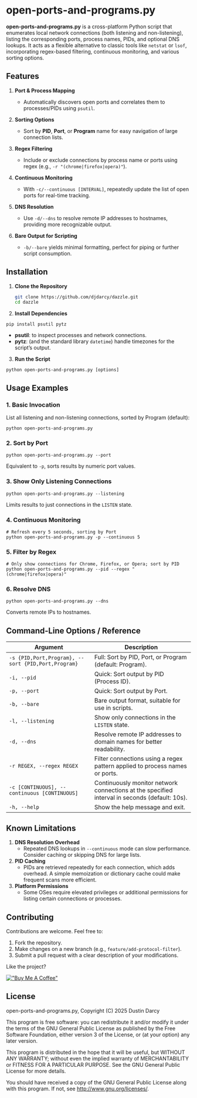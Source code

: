 # open-ports-and-programs.py

**open-ports-and-programs.py** is a cross-platform Python script that enumerates local network connections (both listening and non-listening), listing the corresponding ports, process names, PIDs, and optional DNS lookups. It acts as a flexible alternative to classic tools like `netstat` or `lsof`, incorporating regex-based filtering, continuous monitoring, and various sorting options.

## Features

1. **Port & Process Mapping**  
   - Automatically discovers open ports and correlates them to processes/PIDs using `psutil`.

2. **Sorting Options**  
   - Sort by **PID**, **Port**, or **Program** name for easy navigation of large connection lists.

3. **Regex Filtering**  
   - Include or exclude connections by process name or ports using regex (e.g., `-r "(chrome|firefox|opera)"`).

4. **Continuous Monitoring**  
   - With `-c/--continuous [INTERVAL]`, repeatedly update the list of open ports for real-time tracking.

5. **DNS Resolution**  
   - Use `-d/--dns` to resolve remote IP addresses to hostnames, providing more recognizable output.

6. **Bare Output for Scripting**  
   - `-b/--bare` yields minimal formatting, perfect for piping or further script consumption.

## Installation

1. **Clone the Repository**  
   ```bash
   git clone https://github.com/djdarcy/dazzle.git
   cd dazzle

2. **Install Dependencies**

```
pip install psutil pytz
```

- **psutil**: to inspect processes and network connections.
- **pytz**: (and the standard library `datetime`) handle timezones for the script’s output.

3. **Run the Script**

```
python open-ports-and-programs.py [options]
```

## Usage Examples

### 1. Basic Invocation

List all listening and non-listening connections, sorted by Program (default):

```
python open-ports-and-programs.py
```

### 2. Sort by Port

```
python open-ports-and-programs.py --port
```

Equivalent to `-p`, sorts results by numeric port values.

### 3. Show Only Listening Connections

```
python open-ports-and-programs.py --listening
```

Limits results to just connections in the `LISTEN` state.

### 4. Continuous Monitoring

```
# Refresh every 5 seconds, sorting by Port
python open-ports-and-programs.py -p --continuous 5
```

### 5. Filter by Regex

```
# Only show connections for Chrome, Firefox, or Opera; sort by PID
python open-ports-and-programs.py --pid --regex "(chrome|firefox|opera)"
```

### 6. Resolve DNS

```
python open-ports-and-programs.py --dns
```

Converts remote IPs to hostnames.

## Command-Line Options / Reference

| Argument                  | Description                                                                 |
| ------------------------- | --------------------------------------------------------------------------- |
| `-s {PID,Port,Program}, --sort {PID,Port,Program}` | Full: Sort by PID, Port, or Program (default: Program).                           |
| `-i, --pid`              | Quick: Sort output by PID (Process ID).                                            |
| `-p, --port`             | Quick: Sort output by Port.                                                        |
| `-b, --bare`             | Bare output format, suitable for use in scripts.                            |
| `-l, --listening`        | Show only connections in the `LISTEN` state.                                |
| `-d, --dns`              | Resolve remote IP addresses to domain names for better readability.         |
| `-r REGEX, --regex REGEX`| Filter connections using a regex pattern applied to process names or ports. |
| `-c [CONTINUOUS], --continuous [CONTINUOUS]` | Continuously monitor network connections at the specified interval in seconds (default: 10s). |
| `-h, --help`             | Show the help message and exit.                                             |

## Known Limitations

1. **DNS Resolution Overhead**
   - Repeated DNS lookups in `--continuous` mode can slow performance. Consider caching or skipping DNS for large lists.
2. **PID Caching**
   - PIDs are retrieved repeatedly for each connection, which adds overhead. A simple memoization or dictionary cache could make frequent scans more efficient.
3. **Platform Permissions**
   - Some OSes require elevated privileges or additional permissions for listing certain connections or processes.

## Contributing

Contributions are welcome. Feel free to:

1. Fork the repository.
2. Make changes on a new branch (e.g., `feature/add-protocol-filter`).
3. Submit a pull request with a clear description of your modifications.

Like the project?

[!["Buy Me A Coffee"](https://camo.githubusercontent.com/0b448aabee402aaf7b3b256ae471e7dc66bcf174fad7d6bb52b27138b2364e47/68747470733a2f2f7777772e6275796d6561636f666665652e636f6d2f6173736574732f696d672f637573746f6d5f696d616765732f6f72616e67655f696d672e706e67)](https://www.buymeacoffee.com/djdarcy)


## License

open-ports-and-programs.py, Copyright (C) 2025 Dustin Darcy

This program is free software: you can redistribute it and/or modify it under the terms of the GNU General Public License as published by the Free Software Foundation, either version 3 of the License, or (at your option) any later version.

This program is distributed in the hope that it will be useful, but WITHOUT ANY WARRANTY; without even the implied warranty of MERCHANTABILITY or FITNESS FOR A PARTICULAR PURPOSE. See the GNU General Public License for more details.

You should have received a copy of the GNU General Public License along with this program. If not, see http://www.gnu.org/licenses/.
